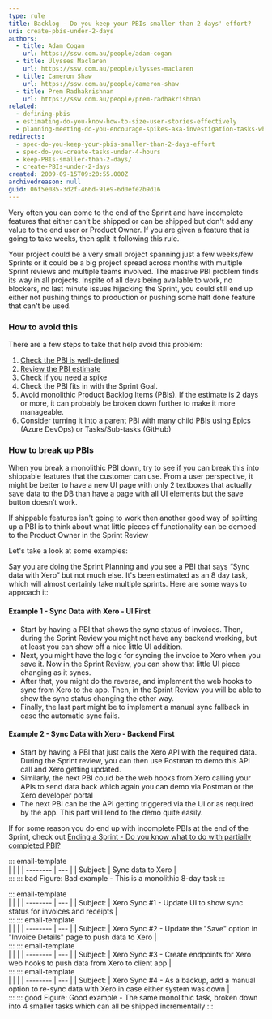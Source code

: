 ```yaml
---
type: rule
title: Backlog - Do you keep your PBIs smaller than 2 days' effort?
uri: create-pbis-under-2-days
authors:
  - title: Adam Cogan
    url: https://ssw.com.au/people/adam-cogan
  - title: Ulysses Maclaren
    url: https://ssw.com.au/people/ulysses-maclaren
  - title: Cameron Shaw
    url: https://ssw.com.au/people/cameron-shaw
  - title: Prem Radhakrishnan
    url: https://ssw.com.au/people/prem-radhakrishnan
related:
  - defining-pbis
  - estimating-do-you-know-how-to-size-user-stories-effectively
  - planning-meeting-do-you-encourage-spikes-aka-investigation-tasks-when-a-story-is-inestimable
redirects:
  - spec-do-you-keep-your-pbis-smaller-than-2-days-effort
  - spec-do-you-create-tasks-under-4-hours
  - keep-PBIs-smaller-than-2-days/
  - create-PBIs-under-2-days
created: 2009-09-15T09:20:55.000Z
archivedreason: null
guid: 06f5e085-3d2f-466d-91e9-6d0efe2b9d16
---
```


Very often you can come to the end of the Sprint and have incomplete features that either can’t be shipped or can be shipped but don't add any value to the end user or Product Owner. If you are given a feature that is going to take weeks, then split it following this rule. 

<!--endintro-->

Your project could be a very small project spanning just a few weeks/few Sprints or it could be a big project spread across months with multiple Sprint reviews and multiple teams involved. The massive PBI problem finds its way in all projects. Inspite of all devs being available to work, no blockers, no last minute issues hijacking the Sprint, you could still end up either not pushing things to production or pushing some half done feature that can't be used. 

### How to avoid this

There are a few steps to take that help avoid this problem:

1. [Check the PBI is well-defined](https://www.ssw.com.au/rules/defining-pbis) 
2. [Review the PBI estimate](https://www.ssw.com.au/rules/estimating-do-you-know-how-to-size-user-stories-effectively)
3. [Check if you need a spike](https://www.ssw.com.au/rules/planning-meeting-do-you-encourage-spikes-aka-investigation-tasks-when-a-story-is-inestimable)
4. Check the PBI fits in with the Sprint Goal.
5. Avoid monolithic Product Backlog Items (PBIs). If the estimate is 2 days or more, it can probably be broken down further to make it more manageable.
6. Consider turning it into a parent PBI with many child PBIs using Epics (Azure DevOps) or Tasks/Sub-tasks (GitHub)

### How to break up PBIs 

When you break a monolithic PBI down, try to see if you can break this into shippable features that the customer can use. From a user perspective, it might be better to have a new UI page with only 2 textboxes that actually save data to the DB than have a page with all UI elements but the save button doesn’t work.

If shippable features isn't going to work then another good way of splitting up a PBI is to think about what little pieces of functionality can be demoed to the Product Owner in the Sprint Review

Let's take a look at some examples:

Say you are doing the Sprint Planning and you see a PBI that says “Sync data with Xero” but not much else. It's been estimated as an 8 day task, which will almost certainly take multiple sprints. Here are some ways to approach it:

#### Example 1 - Sync Data with Xero - UI First

- Start by having a PBI that shows the sync status of invoices. Then, during the Sprint Review you might not have any backend working, but at least you can show off a nice little UI addition.
- Next, you might have the logic for syncing the invoice to Xero when you save it. Now in the Sprint Review, you can show that little UI piece changing as it syncs.
- After that, you might do the reverse, and implement the web hooks to sync from Xero to the app. Then, in the Sprint Review you will be able to show the sync status changing the other way.
- Finally, the last part might be to implement a manual sync fallback in case the automatic sync fails.

#### Example 2 - Sync Data with Xero - Backend First

- Start by having a PBI that just calls the Xero API with the required data. During the Sprint review, you can then use Postman to demo this API call and Xero getting updated.
- Similarly, the next PBI could be the web hooks from Xero calling your APIs to send data back which again you can demo via Postman or the Xero developer portal
- The next PBI can be the API getting triggered via the UI or as required by the app. This part will lend to the demo quite easily.

If for some reason you do end up with incomplete PBIs at the end of the Sprint, check out [Ending a Sprint - Do you know what to do with partially completed PBI?](/ending-a-sprint-do-you-know-what-to-do-with-partially-completed-stories)

::: email-template  
|          |     |
| -------- | --- |
| Subject: | Sync data to Xero |   
:::
::: bad
Figure: Bad example - This is a monolithic 8-day task
:::

::: email-template  
|          |     |
| -------- | --- |
| Subject: | Xero Sync #1 - Update UI to show sync status for invoices and receipts |   
:::
::: email-template  
|          |     |
| -------- | --- |
| Subject: | Xero Sync #2 - Update the "Save" option in "Invoice Details" page to push data to Xero |   
:::
::: email-template  
|          |     |
| -------- | --- |
| Subject: | Xero Sync #3 - Create endpoints for Xero web hooks to push data from Xero to client app  |   
:::
::: email-template  
|          |     |
| -------- | --- |
| Subject: | Xero Sync #4 - As a backup, add a manual option to re-sync data with Xero in case either system was down |   
:::
::: good
Figure: Good example - The same monolithic task, broken down into 4 smaller tasks which can all be shipped incrementally
:::


